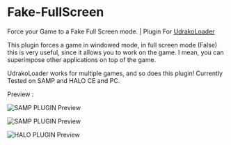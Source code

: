 # Fake-FullScreen
Force your Game to a Fake Full Screen mode. | Plugin For [UdrakoLoader](https://github.com/DestroyerDarkNess/Udrakoloader)

This plugin forces a game in windowed mode, in full screen mode (False) this is very useful, 
since it allows you to work on the game. I mean, you can superimpose other applications on top of the game.

UdrakoLoader works for multiple games, and so does this plugin!
Currently Tested on SAMP and HALO CE and PC.

Preview : 

![SAMP PLUGIN Preview](https://i.ibb.co/qrRqtYS/preview3.png)

![SAMP PLUGIN Preview](https://i.ibb.co/DVrcQQ8/Preview2b.png)

![HALO PLUGIN Preview](https://i.ibb.co/j876yP1/Fake-Full-Screen.png)
